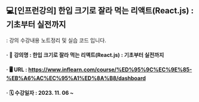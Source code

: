 ## 💻[인프런강의] 한입 크기로 잘라 먹는 리액트(React.js) : 기초부터 실전까지
: 강의 수강내용 노트정리 및 실습 코드 입니다.          
              
                
#### · 📝 강의명 : 한입 크기로 잘라 먹는 리액트(React.js) : 기초부터 실전까지
#### · 🖥 URL : https://www.inflearn.com/course/%ED%95%9C%EC%9E%85-%EB%A6%AC%EC%95%A1%ED%8A%B8/dashboard
#### · 🗓 수강일자 : 2023. 11. 06 ~


